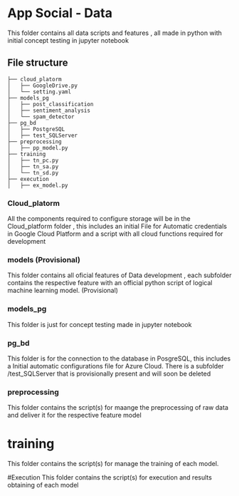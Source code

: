 # App Social - Data
This folder contains all data scripts and features , all made in python with initial concept testing in jupyter notebook

## File structure

  ```
├── cloud_platorm
│   ├── GoogleDrive.py
│   └── setting.yaml
├── models_pg
│   ├── post_classification
│   ├── sentiment_analysis
│   └── spam_detector
├── pg_bd
│   ├── PostgreSQL
│   ├── test_SQLServer
├── preprocessing
│   ├── pp_model.py
├── training
│   ├── tn_pc.py
│   ├── tn_sa.py
│   └── tn_sd.py
├── execution
│   ├── ex_model.py
 ```

### Cloud_platorm
All the components required to configure storage will be in the Cloud_platform folder , this includes an 
initial File for Automatic credentials in Google Cloud Platform and a script with all cloud functions required
for development

### models (Provisional)
This folder contains all oficial features of Data development , each subfolder contains the respective
feature with an official python script of logical machine learning model. (Provisional)

### models_pg
This folder is  just for concept testing made in jupyter notebook

### pg_bd
This folder is for the connection to the database in PosgreSQL, this includes a
Initial automatic configurations file for Azure Cloud. There is a subfolder /test_SQLServer that is provisionally present and will soon be deleted

### preprocessing
This folder contains the script(s) for maange the preprocessing of raw data and deliver it for the respective feature model

# training
This folder contains the script(s) for manage the training of each model.

#Execution
This folder contains the script(s) for execution and results obtaining of each model